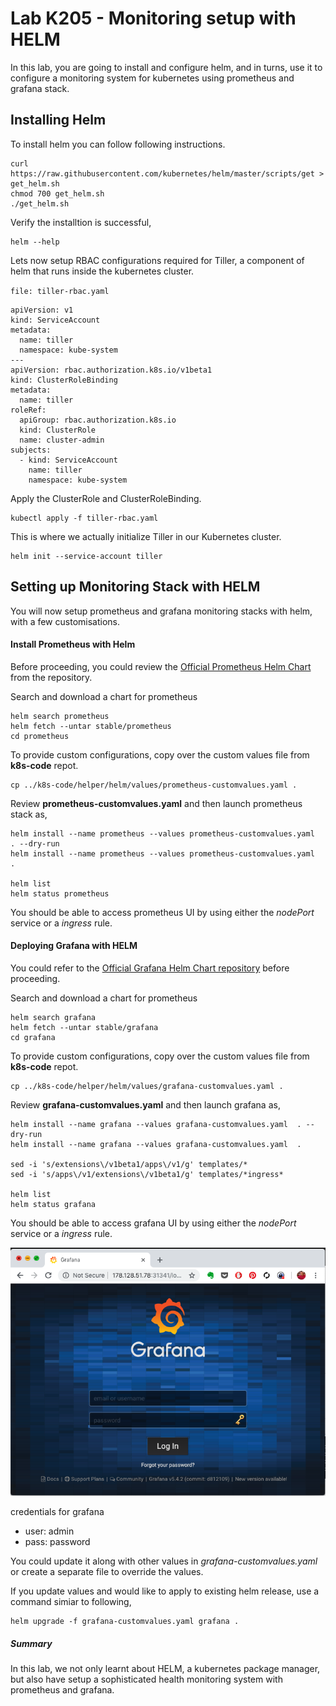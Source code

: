 # Lab K205 - Monitoring setup with HELM 

In this lab, you are going to install and configure helm, and in turns, use it to configure a monitoring system for kubernetes using prometheus and grafana stack.

## Installing  Helm

To install helm you can follow following instructions.

```
curl https://raw.githubusercontent.com/kubernetes/helm/master/scripts/get > get_helm.sh
chmod 700 get_helm.sh
./get_helm.sh
```

Verify the installtion is successful,
```
helm --help
```

Lets now setup  RBAC configurations required for Tiller, a component of helm that runs inside the kubernetes cluster.

`file: tiller-rbac.yaml`

```
apiVersion: v1
kind: ServiceAccount
metadata:
  name: tiller
  namespace: kube-system
---
apiVersion: rbac.authorization.k8s.io/v1beta1
kind: ClusterRoleBinding
metadata:
  name: tiller
roleRef:
  apiGroup: rbac.authorization.k8s.io
  kind: ClusterRole
  name: cluster-admin
subjects:
  - kind: ServiceAccount
    name: tiller
    namespace: kube-system
```

Apply the ClusterRole and ClusterRoleBinding.
```
kubectl apply -f tiller-rbac.yaml

```

This is where we actually initialize Tiller in our Kubernetes cluster.
```
helm init --service-account tiller
```

## Setting up Monitoring Stack with HELM

You will now setup prometheus and grafana monitoring stacks with helm, with a few customisations.

#### Install Prometheus with Helm


Before proceeding, you could review the [Official Prometheus Helm Chart](https://github.com/helm/charts/tree/master/stable/prometheus)  from the repository.

Search and download a chart for prometheus

```
helm search prometheus
helm fetch --untar stable/prometheus
cd prometheus
```

To provide custom configurations, copy over the custom values file from **k8s-code** repot.


```
cp ../k8s-code/helper/helm/values/prometheus-customvalues.yaml .
```

Review **prometheus-customvalues.yaml** and then launch prometheus stack as,

```
helm install --name prometheus --values prometheus-customvalues.yaml  . --dry-run
helm install --name prometheus --values prometheus-customvalues.yaml  .

helm list
helm status prometheus
```

You should be able to access prometheus UI by using either the *nodePort* service or a *ingress* rule.


#### Deploying Grafana with HELM

You could refer to the [Official Grafana Helm Chart repository](https://github.com/helm/charts/tree/master/stable/grafana) before proceeding.

Search and download a chart for prometheus

```
helm search grafana
helm fetch --untar stable/grafana
cd grafana
```

To provide custom configurations, copy over the custom values file from **k8s-code** repot.


```
cp ../k8s-code/helper/helm/values/grafana-customvalues.yaml .
```

Review **grafana-customvalues.yaml** and then launch grafana as,

```
helm install --name grafana --values grafana-customvalues.yaml  . --dry-run
helm install --name grafana --values grafana-customvalues.yaml  .

sed -i 's/extensions\/v1beta1/apps\/v1/g' templates/*
sed -i 's/apps\/v1/extensions\/v1beta1/g' templates/*ingress*

helm list
helm status grafana
```

You should be able to access grafana UI by using either the *nodePort* service or a *ingress* rule.


![Grafana UI](images/grafana.png)

credentials for grafana

  * user: admin
  * pass: password

You could update it along with other values in *grafana-customvalues.yaml* or create a separate file to override the values.


If you update values and would like to apply to existing helm release, use a command simiar to following,

```
helm upgrade -f grafana-customvalues.yaml grafana .
```


##### Summary

In this lab, we not only learnt about HELM, a kubernetes package manager, but  also have setup a sophisticated health monitoring system with prometheus and grafana.

